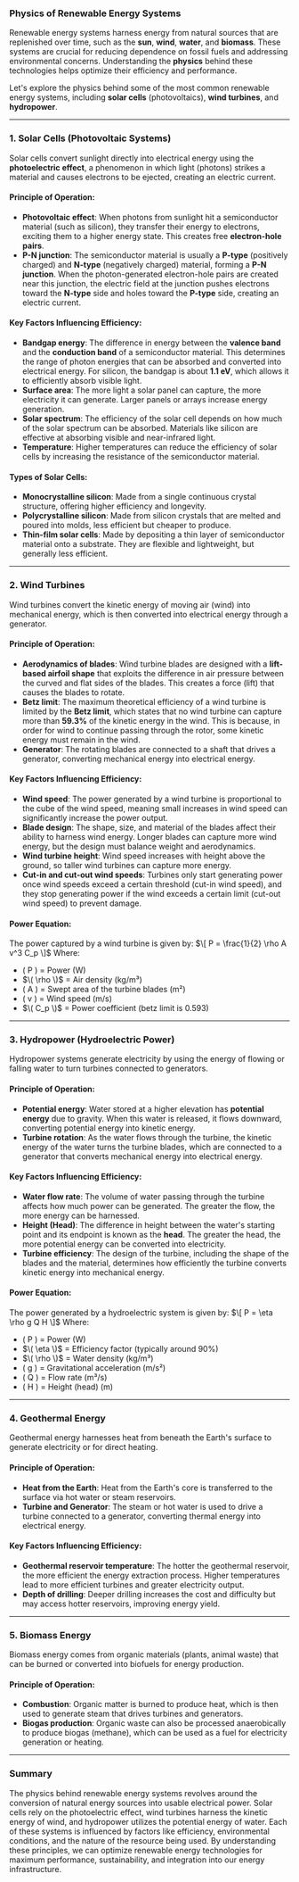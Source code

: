 ### **Physics of Renewable Energy Systems**

Renewable energy systems harness energy from natural sources that are replenished over time, such as the **sun**, **wind**, **water**, and **biomass**. These systems are crucial for reducing dependence on fossil fuels and addressing environmental concerns. Understanding the **physics** behind these technologies helps optimize their efficiency and performance.

Let's explore the physics behind some of the most common renewable energy systems, including **solar cells** (photovoltaics), **wind turbines**, and **hydropower**.

---

### **1. Solar Cells (Photovoltaic Systems)**

Solar cells convert sunlight directly into electrical energy using the **photoelectric effect**, a phenomenon in which light (photons) strikes a material and causes electrons to be ejected, creating an electric current.

#### **Principle of Operation:**
- **Photovoltaic effect**: When photons from sunlight hit a semiconductor material (such as silicon), they transfer their energy to electrons, exciting them to a higher energy state. This creates free **electron-hole pairs**.
- **P-N junction**: The semiconductor material is usually a **P-type** (positively charged) and **N-type** (negatively charged) material, forming a **P-N junction**. When the photon-generated electron-hole pairs are created near this junction, the electric field at the junction pushes electrons toward the **N-type** side and holes toward the **P-type** side, creating an electric current.
  
#### **Key Factors Influencing Efficiency:**
- **Bandgap energy**: The difference in energy between the **valence band** and the **conduction band** of a semiconductor material. This determines the range of photon energies that can be absorbed and converted into electrical energy. For silicon, the bandgap is about **1.1 eV**, which allows it to efficiently absorb visible light.
- **Surface area**: The more light a solar panel can capture, the more electricity it can generate. Larger panels or arrays increase energy generation.
- **Solar spectrum**: The efficiency of the solar cell depends on how much of the solar spectrum can be absorbed. Materials like silicon are effective at absorbing visible and near-infrared light.
- **Temperature**: Higher temperatures can reduce the efficiency of solar cells by increasing the resistance of the semiconductor material.
  
#### **Types of Solar Cells:**
- **Monocrystalline silicon**: Made from a single continuous crystal structure, offering higher efficiency and longevity.
- **Polycrystalline silicon**: Made from silicon crystals that are melted and poured into molds, less efficient but cheaper to produce.
- **Thin-film solar cells**: Made by depositing a thin layer of semiconductor material onto a substrate. They are flexible and lightweight, but generally less efficient.

---

### **2. Wind Turbines**

Wind turbines convert the kinetic energy of moving air (wind) into mechanical energy, which is then converted into electrical energy through a generator.

#### **Principle of Operation:**
- **Aerodynamics of blades**: Wind turbine blades are designed with a **lift-based airfoil shape** that exploits the difference in air pressure between the curved and flat sides of the blades. This creates a force (lift) that causes the blades to rotate.
- **Betz limit**: The maximum theoretical efficiency of a wind turbine is limited by the **Betz limit**, which states that no wind turbine can capture more than **59.3%** of the kinetic energy in the wind. This is because, in order for wind to continue passing through the rotor, some kinetic energy must remain in the wind.
- **Generator**: The rotating blades are connected to a shaft that drives a generator, converting mechanical energy into electrical energy.
  
#### **Key Factors Influencing Efficiency:**
- **Wind speed**: The power generated by a wind turbine is proportional to the cube of the wind speed, meaning small increases in wind speed can significantly increase the power output.
- **Blade design**: The shape, size, and material of the blades affect their ability to harness wind energy. Longer blades can capture more wind energy, but the design must balance weight and aerodynamics.
- **Wind turbine height**: Wind speed increases with height above the ground, so taller wind turbines can capture more energy.
- **Cut-in and cut-out wind speeds**: Turbines only start generating power once wind speeds exceed a certain threshold (cut-in wind speed), and they stop generating power if the wind exceeds a certain limit (cut-out wind speed) to prevent damage.

#### **Power Equation**:
The power captured by a wind turbine is given by:
$\[
P = \frac{1}{2} \rho A v^3 C_p
\]$
Where:
- \( P \) = Power (W)
- $\( \rho \)$ = Air density (kg/m³)
- \( A \) = Swept area of the turbine blades (m²)
- \( v \) = Wind speed (m/s)
- $\( C_p \)$ = Power coefficient (betz limit is 0.593)

---

### **3. Hydropower (Hydroelectric Power)**

Hydropower systems generate electricity by using the energy of flowing or falling water to turn turbines connected to generators.

#### **Principle of Operation:**
- **Potential energy**: Water stored at a higher elevation has **potential energy** due to gravity. When this water is released, it flows downward, converting potential energy into kinetic energy.
- **Turbine rotation**: As the water flows through the turbine, the kinetic energy of the water turns the turbine blades, which are connected to a generator that converts mechanical energy into electrical energy.
  
#### **Key Factors Influencing Efficiency:**
- **Water flow rate**: The volume of water passing through the turbine affects how much power can be generated. The greater the flow, the more energy can be harnessed.
- **Height (Head)**: The difference in height between the water's starting point and its endpoint is known as the **head**. The greater the head, the more potential energy can be converted into electricity.
- **Turbine efficiency**: The design of the turbine, including the shape of the blades and the material, determines how efficiently the turbine converts kinetic energy into mechanical energy.

#### **Power Equation**:
The power generated by a hydroelectric system is given by:
$\[
P = \eta \rho g Q H
\]$
Where:
- \( P \) = Power (W)
- $\( \eta \)$ = Efficiency factor (typically around 90%)
- $\( \rho \)$ = Water density (kg/m³)
- \( g \) = Gravitational acceleration (m/s²)
- \( Q \) = Flow rate (m³/s)
- \( H \) = Height (head) (m)

---

### **4. Geothermal Energy**

Geothermal energy harnesses heat from beneath the Earth's surface to generate electricity or for direct heating.

#### **Principle of Operation:**
- **Heat from the Earth**: Heat from the Earth's core is transferred to the surface via hot water or steam reservoirs.
- **Turbine and Generator**: The steam or hot water is used to drive a turbine connected to a generator, converting thermal energy into electrical energy.
  
#### **Key Factors Influencing Efficiency:**
- **Geothermal reservoir temperature**: The hotter the geothermal reservoir, the more efficient the energy extraction process. Higher temperatures lead to more efficient turbines and greater electricity output.
- **Depth of drilling**: Deeper drilling increases the cost and difficulty but may access hotter reservoirs, improving energy yield.

---

### **5. Biomass Energy**

Biomass energy comes from organic materials (plants, animal waste) that can be burned or converted into biofuels for energy production.

#### **Principle of Operation:**
- **Combustion**: Organic matter is burned to produce heat, which is then used to generate steam that drives turbines and generators.
- **Biogas production**: Organic waste can also be processed anaerobically to produce biogas (methane), which can be used as a fuel for electricity generation or heating.

---

### **Summary**

The physics behind renewable energy systems revolves around the conversion of natural energy sources into usable electrical power. Solar cells rely on the photoelectric effect, wind turbines harness the kinetic energy of wind, and hydropower utilizes the potential energy of water. Each of these systems is influenced by factors like efficiency, environmental conditions, and the nature of the resource being used. By understanding these principles, we can optimize renewable energy technologies for maximum performance, sustainability, and integration into our energy infrastructure.
